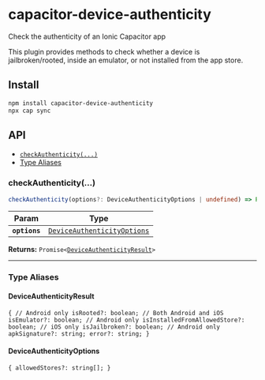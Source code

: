 # capacitor-device-authenticity

Check the authenticity of an Ionic Capacitor app

This plugin provides methods to check whether a device is jailbroken/rooted, inside an emulator, or not installed from the app store.

## Install

```bash
npm install capacitor-device-authenticity
npx cap sync
```

## API

<docgen-index>

* [`checkAuthenticity(...)`](#checkauthenticity)
* [Type Aliases](#type-aliases)

</docgen-index>

<docgen-api>
<!--Update the source file JSDoc comments and rerun docgen to update the docs below-->

### checkAuthenticity(...)

```typescript
checkAuthenticity(options?: DeviceAuthenticityOptions | undefined) => Promise<DeviceAuthenticityResult>
```

| Param         | Type                                                                            |
| ------------- | ------------------------------------------------------------------------------- |
| **`options`** | <code><a href="#deviceauthenticityoptions">DeviceAuthenticityOptions</a></code> |

**Returns:** <code>Promise&lt;<a href="#deviceauthenticityresult">DeviceAuthenticityResult</a>&gt;</code>

--------------------


### Type Aliases


#### DeviceAuthenticityResult

<code>{ // Android only isRooted?: boolean; // Both Android and iOS isEmulator?: boolean; // Android only isInstalledFromAllowedStore?: boolean; // iOS only isJailbroken?: boolean; // Android only apkSignature?: string; error?: string; }</code>


#### DeviceAuthenticityOptions

<code>{ allowedStores?: string[]; }</code>

</docgen-api>
